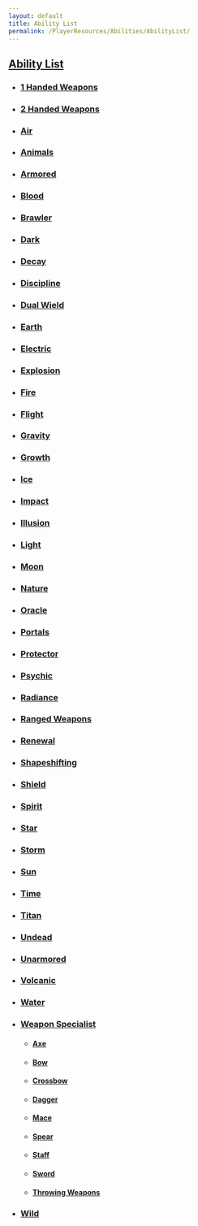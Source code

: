 ```yaml
---
layout: default
title: Ability List
permalink: /PlayerResources/Abilities/AbilityList/
---
```

## [Ability List](#ability-list)
- ### [1 Handed Weapons]({{site.baseurl}}/PlayerResources/Abilities/1HandedWeapons/#1-Handed-Weapons)
- ### [2 Handed Weapons]({{site.baseurl}}/PlayerResources/Abilities/2HandedWeapons/#2-Handed-Weapons)
- ### [Air]({{site.baseurl}}/PlayerResources/Abilities/Air/#Air)
- ### [Animals]({{site.baseurl}}/PlayerResources/Abilities/Animals/#Animals)
- ### [Armored]({{site.baseurl}}/PlayerResources/Abilities/Armored/#Armored)
- ### [Blood]({{site.baseurl}}/PlayerResources/Abilities/Blood/#Blood)
- ### [Brawler]({{site.baseurl}}/PlayerResources/Abilities/Brawler/#Brawler)
- ### [Dark]({{site.baseurl}}/PlayerResources/Abilities/Dark/#Dark)
- ### [Decay]({{site.baseurl}}/PlayerResources/Abilities/Decay/#Decay)
- ### [Discipline]({{site.baseurl}}/PlayerResources/Abilities/Discipline/#Discipline)
- ### [Dual Wield]({{site.baseurl}}/PlayerResources/Abilities/DualWield/#Dual-Wield)
- ### [Earth]({{site.baseurl}}/PlayerResources/Abilities/Earth/#Earth)
- ### [Electric]({{site.baseurl}}/PlayerResources/Abilities/Electric/#Electric)
- ### [Explosion]({{site.baseurl}}/PlayerResources/Abilities/Explosion/#Explosion)
- ### [Fire]({{site.baseurl}}/PlayerResources/Abilities/Fire/#Fire)
- ### [Flight]({{site.baseurl}}/PlayerResources/Abilities/Flight/#Flight)
- ### [Gravity]({{site.baseurl}}/PlayerResources/Abilities/Gravity/#Gravity)
- ### [Growth]({{site.baseurl}}/PlayerResources/Abilities/Growth/#Growth)
- ### [Ice]({{site.baseurl}}/PlayerResources/Abilities/Ice/#Ice)
- ### [Impact]({{site.baseurl}}/PlayerResources/Abilities/Impact/#Impact)
- ### [Illusion]({{site.baseurl}}/PlayerResources/Abilities/Illusion/#Illusion)
- ### [Light]({{site.baseurl}}/PlayerResources/Abilities/Light/#Light)
- ### [Moon]({{site.baseurl}}/PlayerResources/Abilities/Moon/#Moon)
- ### [Nature]({{site.baseurl}}/PlayerResources/Abilities/Nature/#Nature)
- ### [Oracle]({{site.baseurl}}/PlayerResources/Abilities/Oracle/#Oracle)
- ### [Portals]({{site.baseurl}}/PlayerResources/Abilities/Portals/#Portals)
- ### [Protector]({{site.baseurl}}/PlayerResources/Abilities/Protector/#Protector)
- ### [Psychic]({{site.baseurl}}/PlayerResources/Abilities/Psychic/#Psychic)
- ### [Radiance]({{site.baseurl}}/PlayerResources/Abilities/Radiance/#Radiance)
- ### [Ranged Weapons]({{site.baseurl}}/PlayerResources/Abilities/RangedWeapons/#Ranged-Weapons)
- ### [Renewal]({{site.baseurl}}/PlayerResources/Abilities/Renewal/#Renewal)
- ### [Shapeshifting]({{site.baseurl}}/PlayerResources/Abilities/Shapeshifting/#Shapeshifting)
- ### [Shield]({{site.baseurl}}/PlayerResources/Abilities/Shield/#Shield)
- ### [Spirit]({{site.baseurl}}/PlayerResources/Abilities/Spirit/#Spirit)
- ### [Star]({{site.baseurl}}/PlayerResources/Abilities/Star/#Star)
- ### [Storm]({{site.baseurl}}/PlayerResources/Abilities/Storm/#Storm)
- ### [Sun]({{site.baseurl}}/PlayerResources/Abilities/Sun/#Sun)
- ### [Time]({{site.baseurl}}/PlayerResources/Abilities/Time/#Time)
- ### [Titan]({{site.baseurl}}/PlayerResources/Abilities/Titan/#Titan)
- ### [Undead]({{site.baseurl}}/PlayerResources/Abilities/Undead/#Undead)
- ### [Unarmored]({{site.baseurl}}/PlayerResources/Abilities/Unarmored/#Unarmored)
- ### [Volcanic]({{site.baseurl}}/PlayerResources/Abilities/Volcanic/#Volcanic)
- ### [Water]({{site.baseurl}}/PlayerResources/Abilities/Water/#Water)
- ### [Weapon Specialist]({{site.baseurl}}/PlayerResources/Abilities/WeaponSpecialist/#Weapon-Specialist)
	- #### [Axe]({{site.baseurl}}/PlayerResources/Abilities/WeaponSpecialist/Axe/#Axe)
	- #### [Bow]({{site.baseurl}}/PlayerResources/Abilities/WeaponSpecialist/Bow/#Bow)
	- #### [Crossbow]({{site.baseurl}}/PlayerResources/Abilities/WeaponSpecialist/Crossbow/#Crossbow)
	- #### [Dagger]({{site.baseurl}}/PlayerResources/Abilities/WeaponSpecialist/Dagger/#Dagger)
	- #### [Mace]({{site.baseurl}}/PlayerResources/Abilities/WeaponSpecialist/Mace/#Mace)
	- #### [Spear]({{site.baseurl}}/PlayerResources/Abilities/WeaponSpecialist/Spear/#Spear)
	- #### [Staff]({{site.baseurl}}/PlayerResources/Abilities/WeaponSpecialist/Staff/#Staff)
	- #### [Sword]({{site.baseurl}}/PlayerResources/Abilities/WeaponSpecialist/Sword/#Sword)
	- #### [Throwing Weapons]({{site.baseurl}}/PlayerResources/Abilities/WeaponSpecialist/ThrowingWeapons/#Throwing-Weapons)
- ### [Wild]({{site.baseurl}}/PlayerResources/Abilities/Wild/#Wild)